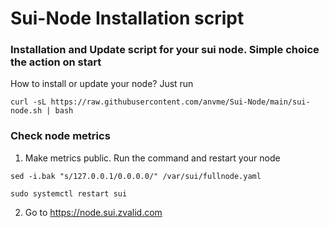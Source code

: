 # Sui-Node Installation script

### Installation and Update script for your sui node. Simple choice the action on start


How to install or update your node? Just run
```
curl -sL https://raw.githubusercontent.com/anvme/Sui-Node/main/sui-node.sh | bash
```

### Check node metrics

1. Make metrics public. Run the command and restart your node

```
sed -i.bak "s/127.0.0.1/0.0.0.0/" /var/sui/fullnode.yaml
```
```
sudo systemctl restart sui
```

2. Go to https://node.sui.zvalid.com 
